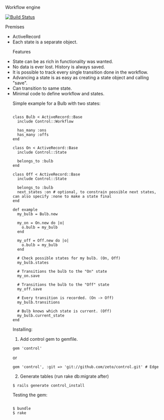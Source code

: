 Workflow engine

[![Build Status](https://secure.travis-ci.org/zeto/control.png)](http://travis-ci.org/zeto/control)

Premises
<ul>
<li>ActiveRecord</li>
<li>Each state is a separate object.</li>

Features
<li>State can be as rich in functionality was wanted.</li>
<li>No data is ever lost. History is always saved. </li>
<li>It is possible to track every single transition done in the workflow.</li>
<li>Advancing a state is as easy as creating a state object and calling "save".</li>
<li>Can transition to same state.</li>
<li>Minimal code to define workflow and states.</li>

Simple example for a Bulb with two states:

<pre><code>
class Bulb < ActiveRecord::Base
  include Control::Workflow
  
  has_many :ons
  has_many :offs
end

class On < ActiveRecord::Base
  include Control::State
	
  belongs_to :bulb
end

class Off < ActiveRecord::Base
  include Control::State

  belongs_to :bulb
  next_states :on # optional, to constrain possible next states, can also specify :none to make a state final
end

def example
  my_bulb = Bulb.new
  
  my_on = On.new do |o|
    o.bulb = my_bulb
  end
  
  my_off = Off.new do |o|
    o.bulb = my_bulb
  end
  
  # Check possible states for my bulb. (On, Off)
  my_bulb.states
  
  # Transitions the bulb to the "On" state
  my_on.save
  
  # Transitions the bulb to the "Off" state
  my_off.save
  
  # Every transition is recorded. (On -> Off)
  my_bulb.transitions
  
  # Bulb knows which state is current. (Off)
  my_bulb.current_state
end
</code></pre>

Installing:

1. Add control gem to gemfile.
<pre><code>gem 'control'</code></pre>
or
<pre><code>gem 'control', :git => 'git://github.com/zeto/control.git' # Edge</code></pre>

2. Generate tables (run rake db:migrate after)
<pre><code>$ rails generate control_install</pre></code>

Testing the gem:
<pre><code>
$ bundle
$ rake
</pre></code>

